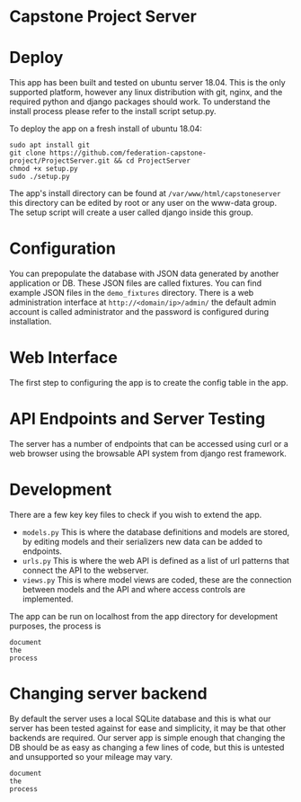 # Capstone Project Server

# Deploy

This app has been built and tested on ubuntu server 18.04.
This is the only supported platform, however any linux distribution with git, nginx, and the required python and django packages should work.
To understand the install process please refer to the install script setup.py.

To deploy the app on a fresh install of ubuntu 18.04:

```
sudo apt install git
git clone https://github.com/federation-capstone-project/ProjectServer.git && cd ProjectServer
chmod +x setup.py
sudo ./setup.py
```

The app's install directory can be found at `/var/www/html/capstoneserver` this directory can be edited by root or any user on the www-data group.
The setup script will create a user called django inside this group.

# Configuration

You can prepopulate the database with JSON data generated by another application or DB.
These JSON files are called fixtures.
You can find example JSON files in the `demo_fixtures` directory.
There is a web administration interface at `http://<domain/ip>/admin/` the default admin account is called administrator and the password is configured during installation.

# Web Interface

The first step to configuring the app is to create the config table in the app.

# API Endpoints and Server Testing

The server has a number of endpoints that can be accessed using curl or a web browser using the browsable API system from django rest framework.

# Development

There are a few key key files to check if you wish to extend the app.

* `models.py` This is where the database definitions and models are stored, by editing models and their serializers new data can be added to endpoints.
* `urls.py` This is where the web API is defined as a list of url patterns that connect the API to the webserver.
* `views.py` This is where model views are coded, these are the connection between models and the API and where access controls are implemented.

The app can be run on localhost from the app directory for development purposes, the process is

```
document
the
process
```

# Changing server backend

By default the server uses a local SQLite database and this is what our server has been tested against for ease and simplicity, it may be that other backends are required. Our server app is simple enough that changing the DB should be as easy as changing a few lines of code, but this is untested and unsupported so your mileage may vary.

```
document
the
process
```

